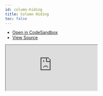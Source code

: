 ```yaml
---
id: column-hiding
title: Column Hiding
toc: false
---
```


- [Open in CodeSandbox](https://codesandbox.io/s/github/tannerlinsley/react-charts/tree/master/examples/column-hiding)
- [View Source](https://github.com/tannerlinsley/react-charts/tree/master/examples/column-hiding)

<iframe
  src="https://codesandbox.io/embed/github/tannerlinsley/react-charts/tree/master/examples/column-hiding?autoresize=1&fontsize=14&theme=dark"
  title="tannerlinsley/react-charts: column-hiding"
  sandbox="allow-forms allow-modals allow-popups allow-presentation allow-same-origin allow-scripts"
  style={{
    width: '100%',
    height: '80vh',
    border: '0',
    borderRadius: 8,
    overflow: 'hidden',
    position: 'static',
    zIndex: 0,
  }}
></iframe>
